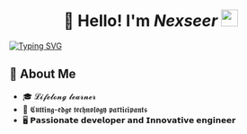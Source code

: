 <h1 align="center">👋 Hello! I'm <i>Nexseer</i> <img src="https://emojis.slackmojis.com/emojis/images/1531849430/4246/blob-sunglasses.gif?1531849430" width="30"/> </h1>

[![Typing SVG](https://readme-typing-svg.demolab.com?font=Josefin+Sans&weight=600&size=24&pause=1000&color=DF4AF7&center=true&vCenter=true&multiline=true&random=false&width=835&lines=The+unexamined+life+is+not+worth+living%E2%8F%B3+%E2%80%94+Socrates)](https://git.io/typing-svg)

## 📌 About Me

- 🎓 𝓛𝓲𝓯𝓮𝓵𝓸𝓷𝓰 𝓵𝓮𝓪𝓻𝓷𝓮𝓻
- 🚀 𝕮𝖚𝖙𝖙𝖎𝖓𝖌-𝖊𝖉𝖌𝖊 𝖙𝖊𝖈𝖍𝖓𝖔𝖑𝖔𝖌𝖞 𝖕𝖆𝖗𝖙𝖎𝖈𝖎𝖕𝖆𝖓𝖙𝖘
- 🖥️ 𝗣𝗮𝘀𝘀𝗶𝗼𝗻𝗮𝘁𝗲 𝗱𝗲𝘃𝗲𝗹𝗼𝗽𝗲𝗿 𝗮𝗻𝗱 𝗜𝗻𝗻𝗼𝘃𝗮𝘁𝗶𝘃𝗲 𝗲𝗻𝗴𝗶𝗻𝗲𝗲𝗿
